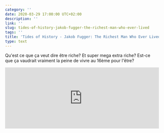 ```yaml
---
category: ''
date: 2020-03-29 17:00:00 UTC+02:00
description: ''
link: ''
slug: tides-of-history-jakob-fugger-the-richest-man-who-ever-lived
tags: ''
title: 'Tides of History - Jakob Fugger: The Richest Man Who Ever Lived?'
type: text
---
```


Qu'est ce que ça veut dire être riche? Et super mega extra riche? Est-ce que ça vaudrait vraiment la peine de vivre au 16ème pour l'être?

<iframe src="https://art19.com/shows/tides-of-history/episodes/ce7ec21d-66d5-4a0b-adfc-2ab2dcabcc4d/embed?theme=light-orange" style="width: 100%; height: 200px; border: 0 none;" scrolling="no"></iframe>